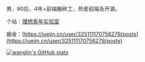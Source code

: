 男，90后，4年+前端搬砖工，热爱前端及开源。

个站：[理想青年实验室](http://lxqnsys.com/)

掘金：[https://juejin.cn/user/325111170756279/posts](https://juejin.cn/user/325111170756279/posts)

[![wanglin's GitHub stats](https://github-readme-stats.vercel.app/api?username=wanglin2&hide=contribs,prs,issues&include_all_commits=true&locale=cn)](https://github.com/anuraghazra/github-readme-stats)
